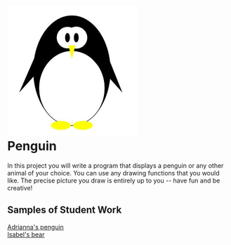 ![](Penguin.JPG)   
Penguin
=============

In this project you will write a program that displays a penguin or any other animal of your choice. You can use any drawing functions that you would like. The precise picture you draw is entirely up to you -- have fun and be creative!

Samples of Student Work
-----------------------
[Adrianna's penguin](http://bartalottia16.github.io/Penguin)  
[Isabel's bear](http://isabel98b.github.io/Penguin/)  

